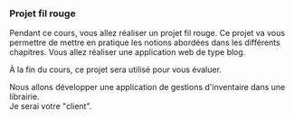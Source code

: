 ### Projet fil rouge

Pendant ce cours, vous allez réaliser un projet fil rouge. 
Ce projet va vous permettre de mettre en pratique les notions 
abordées dans les différents chapitres. 
Vous allez réaliser une application web de type blog.

À la fin du cours, ce projet sera utilisé pour vous évaluer.

Nous allons développer une application de gestions d'inventaire dans une librairie.  
Je serai votre "client".
